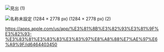 ![見出 (1)](https://github.com/Mtking724/Tip-CaluCulator-for-Japanese/assets/113214021/0e3cbd57-ca3e-4563-83b7-8ded56b8054e)

![名称未設定 (1284 × 2778 px) (1284 × 2778 px) (2)](https://github.com/Mtking724/Tip-CaluCulator-for-Japanese/assets/113214021/12ecd78b-55d4-4d22-aee9-470f3c844146)

https://apps.apple.com/us/app/%E3%81%8B%E3%82%93%E3%81%9F%E3%82%93-%E3%83%81%E3%83%83%E3%83%97%E8%A8%88%E7%AE%97%E6%A9%9F/id6464403450
